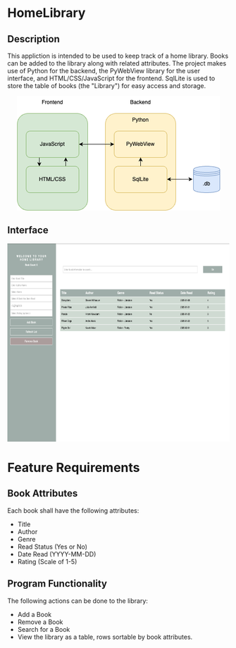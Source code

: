# HomeLibrary
## Description
This appliction is intended to be used to keep track of a home library. Books can be added to the library along with related attributes. The project makes use of Python for the backend, the PyWebView library for the user interface, and HTML/CSS/JavaScript for the frontend. SqlLite is used to store the table of books (the "Library") for easy access and storage. 

<p align="center">
  <img src="docs\BlockDiagram.drawio.png" />
</p>

## Interface 
<p align="center">
  <img src="docs\HomeLibrary.png" height="450"/>
</p>

# Feature Requirements
## Book Attributes 
Each book shall have the following attributes:
- Title
- Author 
- Genre
- Read Status (Yes or No)
- Date Read (YYYY-MM-DD)
- Rating (Scale of 1-5)


## Program Functionality
The following actions can be done to the library:
- Add a Book
- Remove a Book
- Search for a Book
- View the library as a table, rows sortable by book attributes.
